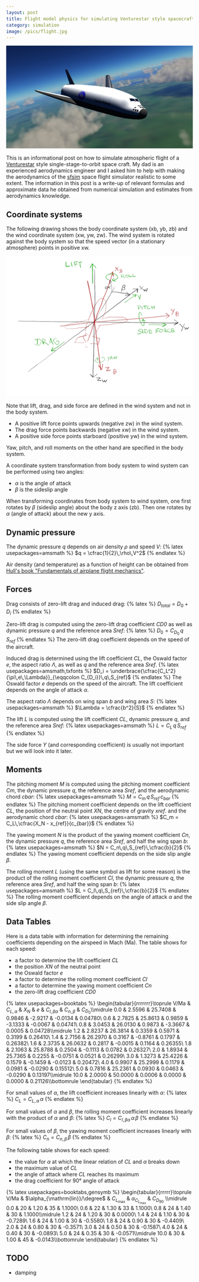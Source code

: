 ```yaml
---
layout: post
title: Flight model physics for simulating Venturestar style spacecraft (Draft)
category: simulation
image: /pics/flight.jpg
---
```


![sfsim space flight simulator screenshot](/pics/flight.jpg)

This is an informational post on how to simulate atmospheric flight of a [Venturestar][3] style single-stage-to-orbit space craft.
My dad is an experienced aerodynamics engineer and I asked him to help with making the aerodynamics of the [sfsim][4] space flight simulator realistic to some extent.
The information in this post is a write-up of relevant formulas and approximate data he obtained from numerical simulation and estimates from aerodynamics knowledge.

## Coordinate systems

The following drawing shows the body coordinate system (xb, yb, zb) and the wind coordinate system (xw, yw, zw).
The wind system is rotated against the body system so that the speed vector (in a stationary atmosphere) points in positive xw.

![coordinate systems](/pics/windsystem.png)

Note that lift, drag, and side force are defined in the wind system and not in the body system.
* A positive lift force points upwards (negative zw) in the wind system.
* The drag force points backwards (negative xw) in the wind system.
* A positive side force points starboard (positive yw) in the wind system.

Yaw, pitch, and roll moments on the other hand are specified in the body system.

A coordinate system transformation from body system to wind system can be performed using two angles:
* *α* is the angle of attack
* *β* is the sideslip angle

When transforming coordinates from body system to wind system, one first rotates by *β* (sideslip angle) about the body z axis (zb).
Then one rotates by *α* (angle of attack) about the new y axis.

## Dynamic pressure

The dynamic pressure *q* depends on air density *ρ* and speed *V*:
{% latex usepackages=amsmath %}
$q = \cfrac{1}{2}\,\rho\,V^2$
{% endlatex %}

Air density (and temperature) as a function of height can be obtained from [Hull's book "Fundamentals of airplane flight mechanics"][2].

## Forces

Drag consists of zero-lift drag and induced drag:
{% latex %}
$D_{total} = D_0 + D_i$
{% endlatex %}

Zero-lift drag is computed using the zero-lift drag coefficient *CD0* as well as dynamic pressure *q* and the reference area *Sref*:
{% latex %}
$D_0 = C_{D_0}\,q\,S_{ref}$
{% endlatex %}
The zero-lift drag coefficient depends on the speed of the aircraft.

Induced drag is determined using the lift coefficient *CL*, the Oswald factor *e*, the aspect ratio *Λ*, as well as *q* and the reference area *Sref*.
{% latex usepackages=amsmath,txfonts %}
$D_i = \underbrace{\cfrac{C_L^2}{\pi\,e\,\Lambda}}_{\eqqcolon C_{D_i}}\,q\,S_{ref}$
{% endlatex %}
The Oswald factor *e* depends on the speed of the aircraft.
The lift coefficient depends on the angle of attack *α*.

The aspect ratio *Λ* depends on wing span *b* and wing area *S*:
{% latex usepackages=amsmath %}
$\Lambda = \cfrac{b^2}{S}$
{% endlatex %}

The lift *L* is computed using the lift coefficient *CL*, dynamic pressure *q*, and the reference area *Sref*:
{% latex usepackages=amsmath %}
$L = C_L\,q\,S_{ref}$
{% endlatex %}

The side force *Y* (and corresponding coefficient) is usually not important but we will look into it later.

## Moments

The pitching moment *M* is computed using the pitching moment coefficient *Cm*, the dynamic pressure *q*, the reference area *Sref*, and the aerodynamic chord *cbar*:
{% latex usepackages=amsmath %}
$M = C_m\,q\,S_{ref}\,c_{bar}$
{% endlatex %}
The pitching moment coefficient depends on the lift coefficient *CL*, the position of the neutral point *XN*, the centre of gravity *xref*. and the aerodynamic chord *cbar*:
{% latex usepackages=amsmath %}
$C_m = C_L\,\cfrac{X_N - x_{ref}}{c_{bar}}$
{% endlatex %}

The yawing moment *N* is the product of the yawing moment coefficient *Cn*, the dynamic pressure *q*, the reference area *Sref*, and half the wing span *b*:
{% latex usepackages=amsmath %}
$N = C_n\,q\,S_{ref}\,\cfrac{b}{2}$
{% endlatex %}
The yawing moment coefficient depends on the side slip angle *β*.

The rolling moment *L* (using the same symbol as lift for some reason) is the product of the rolling moment coefficient *Cl*, the dynamic pressure *q*, the reference area *Sref*, and half the wing span *b*:
{% latex usepackages=amsmath %}
$L = C_l\,q\,S_{ref}\,\cfrac{b}{2}$
{% endlatex %}
The rolling moment coefficient depends on the angle of attack *α* and the side slip angle *β*.

## Data Tables

Here is a data table with information for determining the remaining coefficients depending on the airspeed in Mach (Ma).
The table shows for each speed:
* a factor to determine the lift coefficient *CL*
* the position *XN* of the neutral point
* the Oswald factor *e*
* a factor to determine the rolling moment coefficient *Cl*
* a factor to determine the yawing moment coefficient *Cn*
* the zero-lift drag coefficient *CD0*

{% latex usepackages=booktabs %}
\begin{tabular}{rrrrrrr}\toprule
V/Ma & $C_{L,\alpha}$ & $X_N$   & $e$    & $C_{l,\beta\alpha}$ & $C_{n,\beta}$ & $C_{D_0}$\\\midrule
 0.0 &         2.5596 & 25.7408 & 0.9846 &              -2.9217 &       -0.0134 &   0.04780\\
 0.6 &         2.7825 & 25.8613 & 0.9859 &              -3.1333 &       -0.0067 &   0.04741\\
 0.8 &         3.0453 & 26.0130 & 0.9873 &              -3.3667 &        0.0005 &   0.04728\\\midrule
 1.2 &         2.8237 & 26.3814 & 0.3359 &               0.5971 &        0.3199 &   0.26410\\
 1.4 &         2.7156 & 26.2970 & 0.3167 &              -0.8761 &        0.1797 &   0.26382\\
 1.6 &         2.3735 & 26.0632 & 0.2817 &              -0.0015 &        0.1164 &   0.26355\\
 1.8 &         2.1063 & 25.8788 & 0.2504 &              -0.1113 &        0.0782 &   0.26327\\
 2.0 &         1.8934 & 25.7365 & 0.2255 &              -0.0751 &        0.0521 &   0.26299\\
 3.0 &         1.3273 & 25.4226 & 0.1579 &              -0.1459 &       -0.0123 &   0.20472\\
 4.0 &         0.9907 & 25.2999 & 0.1179 &               0.0981 &       -0.0290 &   0.15512\\
 5.0 &         0.7816 & 25.2361 & 0.0930 &               0.0463 &       -0.0290 &   0.13197\\\midrule
10.0 &         2.0000 & 50.0000 & 0.0006 &               0.0000 &        0.0000 &   0.21126\\\bottomrule
\end{tabular}
{% endlatex %}

For small values of *α*, the lift coefficient increases linearly with *α*:
{% latex %}
$C_L = C_{L,\alpha}\,\alpha$
{% endlatex %}

For small values of *α* and *β*, the rolling moment coefficient increases linearly with the product of *α* and *β*:
{% latex %}
$C_l = C_{l,\beta\alpha}\,\alpha\,\beta$
{% endlatex %}

For small values of *β*, the yawing moment coefficient increases linearly with *β*:
{% latex %}
$C_n = C_{n,\beta}\,\beta$
{% endlatex %}

The following table shows for each speed:
* the value for *α* at which the linear relation of *CL* and *α* breaks down
* the maximum value of *CL*
* the angle of attack where *CL* reaches its maximum
* the drag coefficient for 90° angle of attack

{% latex usepackages=booktabs,gensymb %}
\begin{tabular}{rrrrr}\toprule
V/Ma & $\alpha_{\mathrm{lin}}/\degree$ & $C_{L_{\mathrm{max}}}$ & $\alpha_{C_{L_{\mathrm{max}}}}$ & $C_{D_{90}}$ \\\midrule
 0.0 &                              20 &                   1.20 &                              35 &   1.1000\\
 0.6 &                              22 &                   1.30 &                              33 &   1.1000\\
 0.8 &                              24 &                   1.40 &                              30 &   1.1000\\\midrule
 1.2 &                              24 &                   1.20 &                              30 &   0.0000\\
 1.4 &                              24 &                   1.10 &                              30 &  -0.7289\\
 1.6 &                              24 &                   1.00 &                              30 &  -0.5580\\
 1.8 &                              24 &                   0.90 &                              30 &  -0.4409\\
 2.0 &                              24 &                   0.80 &                              30 &  -0.3571\\
 3.0 &                              24 &                   0.50 &                              30 &  -0.1587\\
 4.0 &                              24 &                   0.40 &                              30 &  -0.0893\\
 5.0 &                              24 &                   0.35 &                              30 &  -0.0571\\\midrule
10.0 &                              30 &                   1.00 &                              45 &  -0.0143\\\bottomrule
\end{tabular}
{% endlatex %}

## TODO
* damping

[1]: https://www.jakobmaier.at/posts/flight-simulation/
[2]: https://aerostarsolutions.wordpress.com/wp-content/uploads/2011/10/fundmentals_of_airplane_flight_mechanics.pdf
[3]: https://en.wikipedia.org/wiki/VentureStar
[4]: https://wedesoft.github.io/sfsim/
